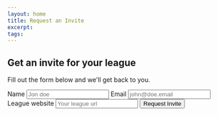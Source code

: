 ```yaml
---
layout: home
title: Request an Invite
excerpt:
tags:
---
```


<section class="page-section page-section--try-it-now">
  <div class="row">
    <div class="block block--6 block--centered">
      <h2 class="page-section__title text-center">Get an invite for your league</h2>
      <p class="page-section__text text-center">Fill out the form below and we'll get back to you.</p>
      <form id="league-request" data-success="Request sent!" data-error="Something wrong happened!">
        <label>Name</label>
        <input name="name" class="input--big" type="text" placeholder="Jon doe" required >
        <label>Email</label>
        <input name="email" class="input--big" type="email" placeholder="john@doe.email" required >
        <label>League website</label>
        <input name="website" class="input--big" type="url" placeholder="Your league url" required >
        <button class="button button--big button--full-width" type="submit">Request Invite</button>
      </form>
    </div>
  </div>
</section>